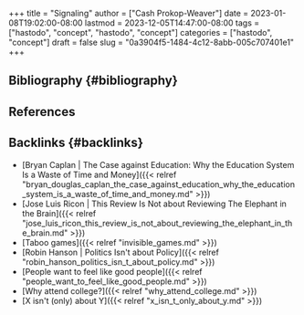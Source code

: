 +++
title = "Signaling"
author = ["Cash Prokop-Weaver"]
date = 2023-01-08T19:02:00-08:00
lastmod = 2023-12-05T14:47:00-08:00
tags = ["hastodo", "concept", "hastodo", "concept"]
categories = ["hastodo", "concept"]
draft = false
slug = "0a3904f5-1484-4c12-8abb-005c707401e1"
+++

## Bibliography {#bibliography}

## References

<style>.csl-entry{text-indent: -1.5em; margin-left: 1.5em;}</style><div class="csl-bib-body">
</div>


## Backlinks {#backlinks}

-   [Bryan Caplan | The Case against Education: Why the Education System Is a Waste of Time and Money]({{< relref "bryan_douglas_caplan_the_case_against_education_why_the_education_system_is_a_waste_of_time_and_money.md" >}})
-   [Jose Luis Ricon | This Review Is Not about Reviewing The Elephant in the Brain]({{< relref "jose_luis_ricon_this_review_is_not_about_reviewing_the_elephant_in_the_brain.md" >}})
-   [Taboo games]({{< relref "invisible_games.md" >}})
-   [Robin Hanson | Politics Isn't about Policy]({{< relref "robin_hanson_politics_isn_t_about_policy.md" >}})
-   [People want to feel like good people]({{< relref "people_want_to_feel_like_good_people.md" >}})
-   [Why attend college?]({{< relref "why_attend_college.md" >}})
-   [X isn't (only) about Y]({{< relref "x_isn_t_only_about_y.md" >}})
